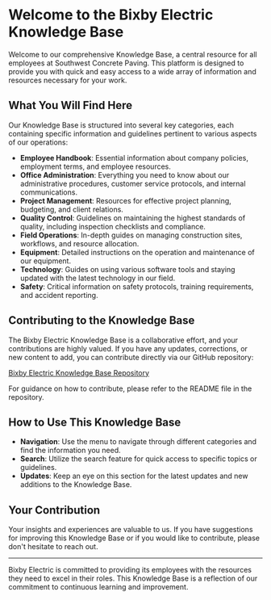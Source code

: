 # Welcome to the Bixby Electric Knowledge Base

Welcome to our comprehensive Knowledge Base, a central resource for all employees at Southwest Concrete Paving. This platform is designed to provide you with quick and easy access to a wide array of information and resources necessary for your work.

## What You Will Find Here

Our Knowledge Base is structured into several key categories, each containing specific information and guidelines pertinent to various aspects of our operations:

- **Employee Handbook**: Essential information about company policies, employment terms, and employee resources.
- **Office Administration**: Everything you need to know about our administrative procedures, customer service protocols, and internal communications.
- **Project Management**: Resources for effective project planning, budgeting, and client relations.
- **Quality Control**: Guidelines on maintaining the highest standards of quality, including inspection checklists and compliance.
- **Field Operations**: In-depth guides on managing construction sites, workflows, and resource allocation.
- **Equipment**: Detailed instructions on the operation and maintenance of our equipment.
- **Technology**: Guides on using various software tools and staying updated with the latest technology in our field.
- **Safety**: Critical information on safety protocols, training requirements, and accident reporting.
  
## Contributing to the Knowledge Base

The Bixby Electric Knowledge Base is a collaborative effort, and your contributions are highly valued. If you have any updates, corrections, or new content to add, you can contribute directly via our GitHub repository:

[Bixby Electric Knowledge Base Repository](https://github.com/spizeck/BixbyElectric)

For guidance on how to contribute, please refer to the README file in the repository.

## How to Use This Knowledge Base

- **Navigation**: Use the menu to navigate through different categories and find the information you need.
- **Search**: Utilize the search feature for quick access to specific topics or guidelines.
- **Updates**: Keep an eye on this section for the latest updates and new additions to the Knowledge Base.

## Your Contribution

Your insights and experiences are valuable to us. If you have suggestions for improving this Knowledge Base or if you would like to contribute, please don't hesitate to reach out.

---

Bixby Electric is committed to providing its employees with the resources they need to excel in their roles. This Knowledge Base is a reflection of our commitment to continuous learning and improvement.